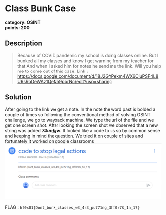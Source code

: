 # Class Bunk Case
**category: OSINT**  
**points: 200**

## Description
> Because of COVID pandemic my school is doing classes online.
> But I bunked all my classes and know I get warning from my teacher for that 
> And when I asked him for notes he send me the link. Will you help me to come out of this case.
> Link : https://docs.google.com/document/d/18J2GYPekm4WX6CiuPSF4L8U6sRoDeWAz1QeNh9pbrNc/edit?usp=sharing
## Solution
After going to the link we get a note. In the note the word past is bolded a couple of times so following the conventional method of solving OSINT challenge, we go to wayback machine. We type the url of the file and we get one screen shot. After looking the screen shot we observed that a new string was added ***74unfgw***. It looked like a code to us so by common sense and keeping in mind the question. 
We tried it on couple of sites and fortunately it worked on google classrooms
 ![](FLAG.png)

FLAG : `hf0x01{Dont_bunk_classes_w3_4r3_pu771ng_3ff0r7$_1n_17}`
